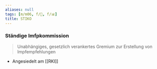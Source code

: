 ```yaml
---
aliases: null
tags: [m/m06, f/🦠, f/📊]
title: STIKO
---
```

### Ständige Imfpkommission
> Unabhängiges, gesetzlich verankertes Gremium zur Erstellung von Impfempfehlungen
-   Angesiedelt am [[RKI]]